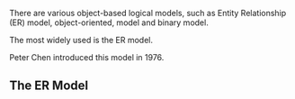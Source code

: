 There are various object-based logical models, such as Entity Relationship (ER) model, object-oriented, model and binary model.

The most widely used is the ER model. 

Peter Chen introduced this model in 1976.

## The ER Model

